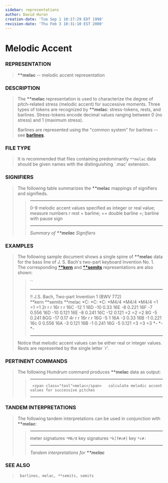 ```yaml
---
sidebar: representations
author: David Huron
creation-date: 'Tue Sep 1 10:17:29 EDT 1998'
revision-date: 'Thu Feb 3 10:31:10 EST 2000'
---
```



Melodic Accent
=========================================

### REPRESENTATION

> **\*\*melac** \-- melodic accent representation

### DESCRIPTION

> The **\*\*melac** representation is used to characterize the degree of
> pitch-related stress (melodic accent) for successive moments. Three
> types of tokens are recognized by **\*\*melac**: stress-tokens, rests,
> and barlines. Stress-tokens encode decimal values ranging between 0
> (no stress) and 1 (maximum stress).
>
> Barlines are represented using the \"common system\" for barlines \--
> see [**barlines**](barlines.rep.html).

### FILE TYPE

> It is recommended that files containing predominantly `**melac` data
> should be given names with the distinguishing \`.mac\' extension.

### SIGNIFIERS

> The following table summarizes the **\*\*melac** mappings of
> signifiers and signifieds.
>
> >   ----- --------------------------------------------
> >   0-9   melodic accent values specified as integer
> >         or real value; measure numbers
> >   r     rest
> >   =     barline; == double barline
> >   =;    barline with pause sign
> >   ----- --------------------------------------------
> >
> > *Summary of **\*\*melac** Signifiers*

### EXAMPLES

> The following sample document shows a single spine of **\*\*melac**
> data for the bass line of J. S. Bach\'s two-part keyboard Invention
> No. 1. The corresponding [**\*\*kern**](kern.rep.html) and
> [**\*\*semits**](semits.rep.html) representations are also shown:
>
> > ``
> >
> >   ---------------------------------------------- ------------ -----------
> >   !! J.S. Bach, Two-part Invention 1 (BWV 772)                
> >   \*\*kern                                       \*\*semits   \*\*melac
> >   \*C:                                           \*C:         \*C:
> >   \*M4/4                                         \*M4/4       \*M4/4
> >   =1                                             =1           =1
> >   2r                                             r            r
> >   16r                                            r            r
> >   16C                                            -12          1
> >   16D                                            -10          0.33
> >   16E                                            -8           0.221
> >   16F                                            -7           0.556
> >   16D                                            -10          0.121
> >   16E                                            -8           0.241
> >   16C                                            -12          0.121
> >   =2                                             =2           =2
> >   8G                                             -5           0.241
> >   8GG                                            -17          0.17
> >   4r                                             r            r
> >   16r                                            r            r
> >   16G                                            -5           1
> >   16A                                            -3           0.33
> >   16B                                            -1           0.221
> >   16c                                            0            0.556
> >   16A                                            -3           0.121
> >   16B                                            -1           0.241
> >   16G                                            -5           0.121
> >   =3                                             =3           =3
> >   \*-                                            \*-          \*-
> >   ---------------------------------------------- ------------ -----------
> >
> Notice that melodic accent values can be either real or integer
> values. Rests are represented by the single letter \`r\'.

### PERTINENT COMMANDS

> The following Humdrum command produces **\*\*melac** data as output:
>
> >   -- ------------------------------------- --------------------------------------------------------
> >      <span class="tool">melac</span>   calculate melodic accent values for successive pitches
> >   -- ------------------------------------- --------------------------------------------------------
> >
### TANDEM INTERPRETATIONS

> The following tandem interpretations can be used in conjunction with
> **\*\*melac**:
>
> >   ------------------ ------------
> >   meter signatures   `*M6/8`
> >   key signatures     `*k[f#c#]`
> >   key                `*c#:`
> >   ------------------ ------------
> >
> > *Tandem interpretations for **\*\*melac***

### SEE ALSO

> ` barlines, melac, **semits, semits`

